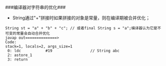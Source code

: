 ###编译器对字符串的优化###
* String通过"+"拼接时如果拼接的对象是常量，则在编译期被合并优化；
```
String st = "a" + "b" + "c"; // 或者final String s = "a";编译器认为它是不可变的常量会自动合并优化
javap out==============>
Code:
stack=1, locals=2, args_size=1
 0: ldc           #19                 // String abc
 2: astore_1
 3: return
```


